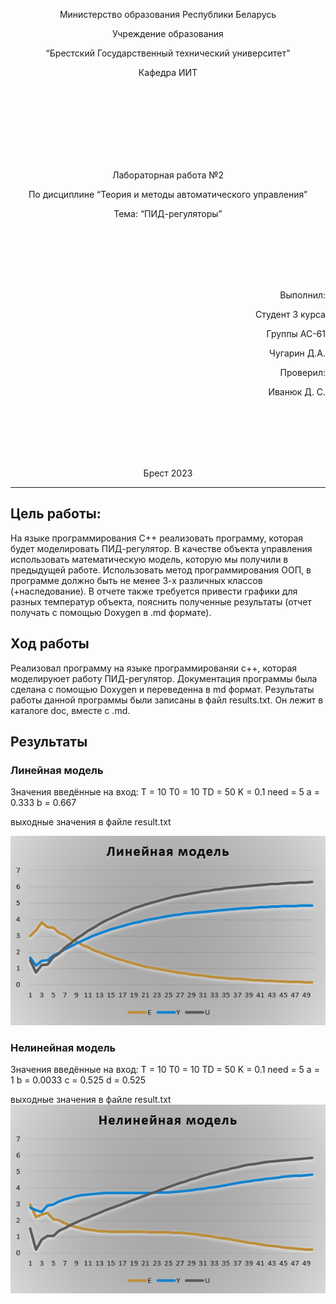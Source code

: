 <p align="center"> Министерство образования Республики Беларусь</p>
<p align="center">Учреждение образования</p>
<p align="center">“Брестский Государственный технический университет”</p>
<p align="center">Кафедра ИИТ</p>
<br><br><br><br><br><br><br>
<p align="center">Лабораторная работа №2</p>
<p align="center">По дисциплине “Теория и методы автоматического управления”</p>
<p align="center">Тема: “ПИД-регуляторы”</p>
<br><br><br><br><br>
<p align="right">Выполнил:</p>
<p align="right">Студент 3 курса</p>
<p align="right">Группы АС-61</p>
<p align="right">Чугарин Д.А.</p>
<p align="right">Проверил:</p>
<p align="right">Иванюк Д. С.</p>
<br><br><br><br><br>
<p align="center">Брест 2023</p>

---

## Цель работы:  
На языке программирования C++ реализовать программу, которая будет моделировать ПИД-регулятор. В качестве объекта управления использовать математическую модель, которую мы получили в предыдущей работе. Использовать метод программирования ООП, в программе должно быть не менее 3-х различных классов (+наследование). В отчете также требуется привести графики для разных температур объекта, пояснить полученные результаты (отчет получать с помощью Doxygen в .md формате). 

## Ход работы  
Реализовал программу на языке программированяи c++, которая моделируюет работу ПИД-регулятор. Документация программы была сделана с помощью Doxygen и переведенна в md формат. Результаты работы данной программы были записаны в файл results.txt. Он лежит в каталоге doc, вместе с .md.

## Результаты 

### Линейная модель

Значения введённые на вход: 
T = 10
T0 = 10 
TD = 50
K = 0.1
need = 5
a = 0.333 
b = 0.667

выходные значения в файле result.txt

![](../../images/Linear_Lab2.png)
### Нелинейная модель

Значения введённые на вход: 
T = 10
T0 = 10 
TD = 50
K = 0.1
need = 5
a = 1
b = 0.0033
c = 0.525 
d = 0.525

выходные значения в файле result.txt
![](../../images/Nonlinear_Lab2.png)